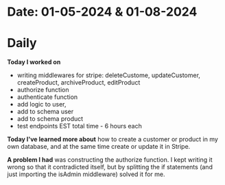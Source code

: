 # Date: 01-05-2024 & 01-08-2024

# Daily

**Today I worked on**
- writing middlewares for stripe:
    deleteCustome,
    updateCustomer,
    createProduct,
    archiveProduct,
    editProduct
- authorize function
- authenticate function
- add logic to user,
- add to schema user
- add to schema product
- test endpoints
EST total time - 6 hours each

**Today I've learned more about** how to create a customer or product in my own database, and at the same time create or update it in Stripe.


**A problem I had** was constructing the authorize function. I kept writing it wrong so that it contradicted itself, but by splitting the if statements (and just importing the isAdmin middleware) solved it for me.